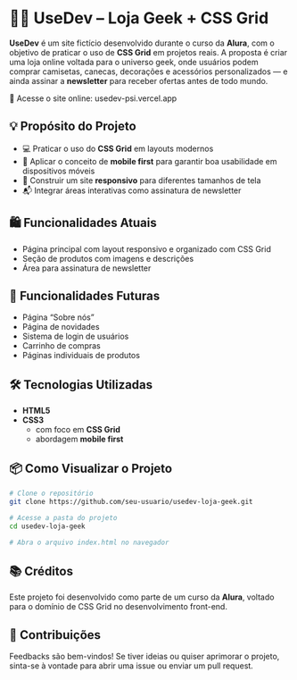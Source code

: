 # 🧑‍🚀 UseDev – Loja Geek + CSS Grid

**UseDev** é um site fictício desenvolvido durante o curso da **Alura**, com o objetivo de praticar o uso de **CSS Grid** em projetos reais. A proposta é criar uma loja online voltada para o universo geek, onde usuários podem comprar camisetas, canecas, decorações e acessórios personalizados — e ainda assinar a **newsletter** para receber ofertas antes de todo mundo.

🔗 Acesse o site online: usedev-psi.vercel.app

## 💡 Propósito do Projeto

- 💻 Praticar o uso do **CSS Grid** em layouts modernos
- 📱 Aplicar o conceito de **mobile first** para garantir boa usabilidade em dispositivos móveis
- 🧪 Construir um site **responsivo** para diferentes tamanhos de tela
- 📬 Integrar áreas interativas como assinatura de newsletter

## 🛍️ Funcionalidades Atuais

- Página principal com layout responsivo e organizado com CSS Grid
- Seção de produtos com imagens e descrições
- Área para assinatura de newsletter

## 🔮 Funcionalidades Futuras

- Página “Sobre nós”
- Página de novidades
- Sistema de login de usuários
- Carrinho de compras
- Páginas individuais de produtos

## 🛠️ Tecnologias Utilizadas

- **HTML5**  
- **CSS3**
  - com foco em **CSS Grid**
  - abordagem **mobile first**

## 📦 Como Visualizar o Projeto

```bash
# Clone o repositório
git clone https://github.com/seu-usuario/usedev-loja-geek.git

# Acesse a pasta do projeto
cd usedev-loja-geek

# Abra o arquivo index.html no navegador
```

## 📚 Créditos

Este projeto foi desenvolvido como parte de um curso da **Alura**, voltado para o domínio de CSS Grid no desenvolvimento front-end.

## 🤝 Contribuições

Feedbacks são bem-vindos! Se tiver ideias ou quiser aprimorar o projeto, sinta-se à vontade para abrir uma issue ou enviar um pull request.
